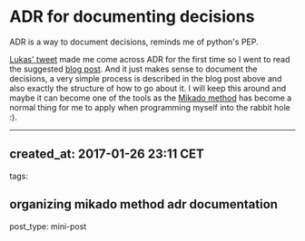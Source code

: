 # ADR for documenting decisions

ADR is a way to document decisions, reminds me of python's PEP.

[Lukas' tweet][tweet] made me come across ADR for the first time
so I went to read the suggested [blog post][post].
And it just makes sense to document the decisions, a very simple
process is described in the blog post above and also exactly the
structure of how to go about it. I will keep this around and
maybe it can become one of the tools as the [Mikado method][mikado]
has become a normal thing for me to apply when programming
myself into the rabbit hole :).

[tweet]: https://twitter.com/lsmith/status/824593370496565248
[post]: http://thinkrelevance.com/blog/2011/11/15/documenting-architecture-decisions
[mikado]: https://www.infoq.com/news/2012/02/mikado-method

---
created_at: 2017-01-26 23:11 CET
---
tags:

organizing
mikado method
adr
documentation
---
post_type: mini-post

